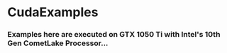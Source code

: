 # CudaExamples
### Examples here are executed on GTX 1050 Ti with Intel's 10th Gen CometLake Processor... 
